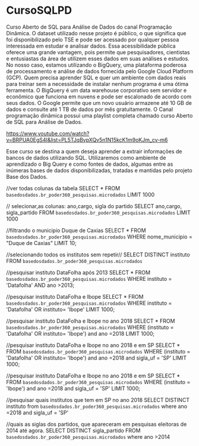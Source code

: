 # CursoSQLPD
Curso Aberto de SQL para Análise de Dados do canal Programação Dinâmica.
O dataset utilizado nesse projeto é público, o que significa que foi disponibilizado pelo TSE e pode ser acessado por qualquer pessoa interessada em estudar e analisar dados.
Essa acessibilidade pública oferece uma grande vantagem, pois permite que pesquisadores, cientistas e entusiastas da área de utilizem esses dados em suas análises e estudos.
No nosso caso, estamos utilizando o BigQuery, uma plataforma poderosa de processamento e análise de dados fornecida pelo Google Cloud Platform (GCP).
Quem precisa aprender SQL e quer um ambiente com dados reais para treinar sem a necessidade de instalar nenhum programa é uma ótima ferramenta.
O BigQuery é um data warehouse corporativo sem servidor e econômico que funciona em nuvens e pode ser escalonado de acordo com seus dados. 
O Google permite que um novo usuário armazene até 10 GB de dados e consulte até 1 TB de dados por mês gratuitamente.
O Canal programação dinâmica possui uma playlist completa chamado curso Aberto de SQL para Análise de Dados.

https://www.youtube.com/watch?v=BRPUA0EgS4I&list=PL5TJqBvpXQv5n1N15kcK1m9oKJm_cv-m6

Esse curso se destina a quem deseja aprender a extrair informações de bancos de dados utilizando SQL. Utilizaremos como ambiente de aprendizado o Big Query e como fontes de dados, algumas entre as inúmeras bases de dados disponibilizadas, tratadas e mantidas pelo projeto Base dos Dados.

//ver todas colunas da tabela
SELECT * FROM `basedosdados.br_poder360_pesquisas.microdados` LIMIT 1000

// selecionar,as colunas: ano,cargo, sigla do partido
SELECT ano,cargo, sigla_partido FROM `basedosdados.br_poder360_pesquisas.microdados` LIMIT 1000

//filtrando o municipio Duque de Caxias
SELECT * FROM `basedosdados.br_poder360_pesquisas.microdados` 
WHERE nome_municipio = "Duque de Caxias"
LIMIT 10;

//selecionando todos os institutos sem repetir//
SELECT DISTINCT instituto
FROM `basedosdados.br_poder360_pesquisas.microdados`

//pesquisar instituto DataFolha após 2013
SELECT * FROM `basedosdados.br_poder360_pesquisas.microdados`
WHERE instituto = 'Datafolha' AND ano >2013;


//pesquisar instituto DataFolha e Ibope
SELECT * FROM `basedosdados.br_poder360_pesquisas.microdados`
WHERE instituto = 'Datafolha' OR instituto= 'Ibope'
LIMIT 1000;

//pesquisar instituto DataFolha e Ibope no ano 2018
SELECT * FROM `basedosdados.br_poder360_pesquisas.microdados`
WHERE (instituto = 'Datafolha' OR instituto= 'Ibope') and ano =2018
LIMIT 1000;

//pesquisar instituto DataFolha e Ibope no ano 2018 e em SP
SELECT * FROM `basedosdados.br_poder360_pesquisas.microdados`
WHERE (instituto = 'Datafolha' OR instituto= 'Ibope') and ano =2018 and sigla_uf = 'SP'
LIMIT 1000;

//pesquisar instituto DataFolha e Ibope no ano 2018 e em SP
SELECT * FROM `basedosdados.br_poder360_pesquisas.microdados`
WHERE (instituto = 'Ibope') and ano =2018 and sigla_uf = 'SP'
LIMIT 1000;

//pesquisar quais institutos que tem em SP no ano 2018 
SELECT DISTINCT instituto from `basedosdados.br_poder360_pesquisas.microdados`
where ano =2018 and sigla_uf = 'SP'


//quais as siglas dos partidos, que apareceram em pesquisas eleitoras de 2014 até agora.
SELECT DISTINCT sigla_partido FROM `basedosdados.br_poder360_pesquisas.microdados`
where ano >2014

